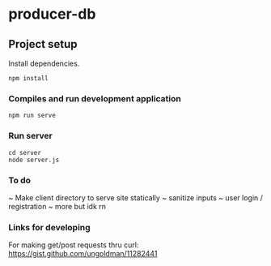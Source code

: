 # producer-db

## Project setup
Install dependencies.
```
npm install
```

### Compiles and run development application
```
npm run serve
```
### Run server
```
cd server
node server.js
```
### To do
~ Make client directory to serve site statically
~ sanitize inputs
~ user login / registration
~ more but idk rn

### Links for developing
For making get/post requests thru curl: https://gist.github.com/ungoldman/11282441
